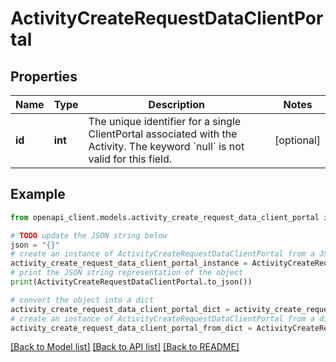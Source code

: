 # ActivityCreateRequestDataClientPortal


## Properties

Name | Type | Description | Notes
------------ | ------------- | ------------- | -------------
**id** | **int** | The unique identifier for a single ClientPortal associated with the Activity. The keyword &#x60;null&#x60; is not valid for this field. | [optional] 

## Example

```python
from openapi_client.models.activity_create_request_data_client_portal import ActivityCreateRequestDataClientPortal

# TODO update the JSON string below
json = "{}"
# create an instance of ActivityCreateRequestDataClientPortal from a JSON string
activity_create_request_data_client_portal_instance = ActivityCreateRequestDataClientPortal.from_json(json)
# print the JSON string representation of the object
print(ActivityCreateRequestDataClientPortal.to_json())

# convert the object into a dict
activity_create_request_data_client_portal_dict = activity_create_request_data_client_portal_instance.to_dict()
# create an instance of ActivityCreateRequestDataClientPortal from a dict
activity_create_request_data_client_portal_from_dict = ActivityCreateRequestDataClientPortal.from_dict(activity_create_request_data_client_portal_dict)
```
[[Back to Model list]](../README.md#documentation-for-models) [[Back to API list]](../README.md#documentation-for-api-endpoints) [[Back to README]](../README.md)


